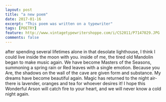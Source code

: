 ```yaml
---
layout: post
title: "a new poem"
date: 2017-01-16
excerpt: "This poem was written on a typewriter"
tags: [POETRY]
feature: http://www.vintagetypewritershoppe.com/i/CS2011/P7147029.JPG
comments: false
---
```

after spending several lifetimes alone in that desolate lighthouse, I think I could live inside the moon with you. inside of me, the tired old Mandolin began to make music again. We have become Masters of the Seasons, summoning a spring rain or Red leaves with a single emotion. Because you Are, the shadows on the wall of the cave are given form and substance. My dreams have become beautiful again. Magic has returned to the night air-there is lavender, oranges and tea for whoever desires it! I hope this Wonderful Arson will catch fire to your heart, and we will never know a cold night again.
